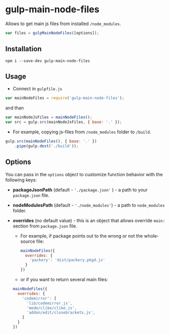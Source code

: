 # gulp-main-node-files
Allows to get main js files from installed ```/node_modules```.
``` javascript
var files = gulpMainNodeFiles([options]);
```

## Installation

```
npm i --save-dev gulp-main-node-files
```

## Usage
- Connect in ```gulpfile.js```

```javascript
var mainNodeFiles = require('gulp-main-node-files');
```
  and than
``` javascript
var mainNodeJsFiles = mainNodeFiles();
var src = gulp.src(mainNodeJsFiles, { base: '.' });
```

- For example, copying js-files from ```/node_modules``` folder to ```/build```.
``` javascript
gulp.src(mainNodeFiles(), { base: '.' })
    .pipe(gulp.dest('./build'));
```

## Options
You can pass in the ```options``` object to customize function behavior with the following keys:

- **packageJsonPath** (default - ``` './package.json' ``` ) - a path to your ```package.json``` file.

- **nodeModulesPath** (default - ```'./node_modules'```) - a path to ```node_modules``` folder.

- **overrides** (no default value) - this is an object that allows override ```main:``` section from ```package.json``` file.
  - For example, if package points out to the wrong or not the whole-source file:
    ``` javascript
    mainNodeFiles({
      overrides: {
        'packery': 'dist/packery.pkgd.js'
      }
    })
    ```
  - or if you want to return several main files:
  ``` javascript
  mainNodeFiles({
    overrides: {
      'codemirror': [
        'lib/codemirror.js',
        'mode/clike/clike.js',
        'addon/edit/closebrackets.js',
      ]
    }
  })
  ```
